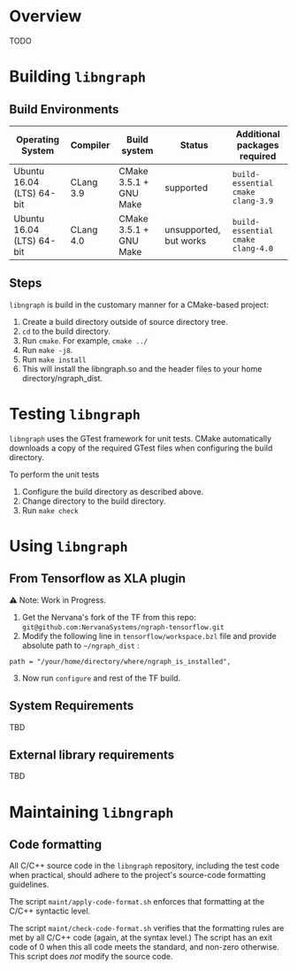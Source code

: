 # Overview
TODO

# Building `libngraph`

## Build Environments

| Operating System            | Compiler  | Build system           | Status                 | Additional packages required      |
| --------------------------- | --------- | ---------------------- | ---------------------- | --------------------------------- |
| Ubuntu 16.04 (LTS) 64-bit   | CLang 3.9 | CMake 3.5.1 + GNU Make | supported              | `build-essential cmake clang-3.9` |
| Ubuntu 16.04 (LTS) 64-bit   | CLang 4.0 | CMake 3.5.1 + GNU Make | unsupported, but works | `build-essential cmake clang-4.0` |

## Steps

`libngraph` is build in the customary manner for a CMake-based project:

1. Create a build directory outside of source directory tree.
2. `cd` to the build directory.
3. Run `cmake`.  For example, `cmake ../`
4. Run `make -j8`.
5. Run `make install`
6. This will install the libngraph.so and the header files to your home directory/ngraph_dist. 

# Testing `libngraph`

`libngraph` uses the GTest framework for unit tests.   CMake automatically downloads a
copy of the required GTest files when configuring the build directory.

To perform the unit tests

1. Configure the build directory as described above.
2. Change directory to the build directory.
3. Run `make check`

# Using `libngraph`

## From Tensorflow as XLA plugin

:warning: Note: Work in Progress.

1. Get the Nervana's fork of the TF from this repo: ```git@github.com:NervanaSystems/ngraph-tensorflow.git```
2. Modify the following line in `tensorflow/workspace.bzl` file and provide absolute path to `~/ngraph_dist` :
```
path = "/your/home/directory/where/ngraph_is_installed",
``` 
3. Now run `configure` and rest of the TF build.

## System Requirements
TBD

## External library requirements
TBD

# Maintaining `libngraph`

## Code formatting
All C/C++ source code in the `libngraph` repository, including the test code when practical,
should adhere to the project's source-code formatting guidelines.

The script `maint/apply-code-format.sh` enforces that formatting at the C/C++ syntactic level.

The script `maint/check-code-format.sh` verifies that the formatting rules are met by all C/C++
code (again, at the syntax level.)  The script has an exit code of 0 when this all code meets
the standard, and non-zero otherwise.  This script does _not_ modify the source code.

